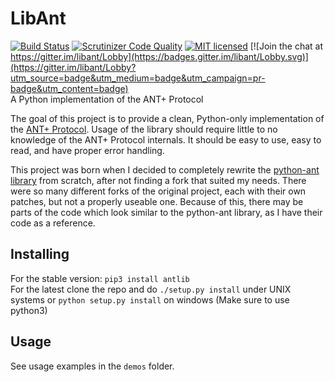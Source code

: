 # LibAnt

[![Build Status](https://travis-ci.org/half2me/libant.svg?branch=master)](https://travis-ci.org/half2me/libant)
[![Scrutinizer Code Quality](https://scrutinizer-ci.com/g/half2me/libant/badges/quality-score.png?b=master)](https://scrutinizer-ci.com/g/half2me/libant/?branch=master)
[![MIT licensed](https://img.shields.io/badge/license-MIT-blue.svg)](https://raw.githubusercontent.com/half2me/libant/master/LICENSE) 
[![Join the chat at https://gitter.im/libant/Lobby](https://badges.gitter.im/libant/Lobby.svg)](https://gitter.im/libant/Lobby?utm_source=badge&utm_medium=badge&utm_campaign=pr-badge&utm_content=badge)  
A Python implementation of the ANT+ Protocol  

The goal of this project is to provide a clean, Python-only implementation of the [ANT+ Protocol](https://www.thisisant.com). Usage of the library should require little to no knowledge of the ANT+ Protocol internals. It should be easy to use, easy to read, and have proper error handling.

This project was born when I decided to completely rewrite the [python-ant library](https://github.com/mvillalba/python-ant) from scratch, after not finding a fork that suited my needs. There were so many different forks of the original project, each with their own patches, but not a properly useable one. Because of this, there may be parts of the code which look similar to the python-ant library, as I have their code as a reference.

## Installing
For the stable version: `pip3 install antlib`  
For the latest clone the repo and do `./setup.py install` under UNIX systems or `python setup.py install` on windows (Make sure to use python3)

## Usage
See usage examples in the `demos` folder.